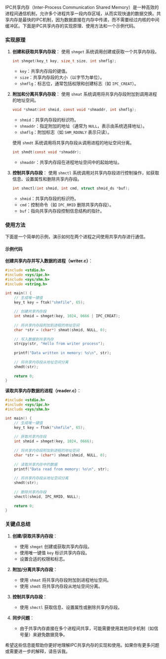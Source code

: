 IPC共享内存（Inter-Process Communication Shared Memory）是一种高效的进程间通信机制，允许多个进程共享一段内存区域，从而实现快速的数据交换。共享内存是最快的IPC机制，因为数据直接在内存中传递，而不需要经过内核的中间缓冲区。下面是IPC共享内存的实现原理、使用方法和一个示例代码。

### 实现原理

1. **创建和获取共享内存段**：
   使用 `shmget` 系统调用创建或获取一个共享内存段。

   ```c
   int shmget(key_t key, size_t size, int shmflg);
   ```

    - `key`：共享内存段的键值。
    - `size`：共享内存段的大小（以字节为单位）。
    - `shmflg`：标志位，通常包括权限和创建标志（如 `IPC_CREAT`）。

2. **附加和分离共享内存段**：
   使用 `shmat` 系统调用将共享内存段附加到调用进程的地址空间。

   ```c
   void *shmat(int shmid, const void *shmaddr, int shmflg);
   ```

    - `shmid`：共享内存段的标识符。
    - `shmaddr`：指定附加的地址（通常为 `NULL`，表示由系统选择地址）。
    - `shmflg`：附加标志（如 `SHM_RDONLY` 表示只读）。

   使用 `shmdt` 系统调用将共享内存段从调用进程的地址空间分离。

   ```c
   int shmdt(const void *shmaddr);
   ```

    - `shmaddr`：共享内存段在进程地址空间中的起始地址。

3. **控制共享内存段**：
   使用 `shmctl` 系统调用对共享内存段进行控制操作，如获取信息、设置属性和删除共享内存段。

   ```c
   int shmctl(int shmid, int cmd, struct shmid_ds *buf);
   ```

    - `shmid`：共享内存段的标识符。
    - `cmd`：控制命令（如 `IPC_RMID` 删除共享内存段）。
    - `buf`：指向共享内存段控制信息结构的指针。

### 使用方法

下面是一个简单的示例，演示如何在两个进程之间使用共享内存进行通信。

#### 示例代码

**创建共享内存并写入数据的进程（writer.c）**：

```c
#include <stdio.h>
#include <sys/ipc.h>
#include <sys/shm.h>
#include <string.h>

int main() {
    // 生成唯一键值
    key_t key = ftok("shmfile", 65);
    
    // 创建共享内存段
    int shmid = shmget(key, 1024, 0666 | IPC_CREAT);
    
    // 将共享内存段附加到进程的地址空间
    char *str = (char*) shmat(shmid, NULL, 0);
    
    // 写入数据到共享内存
    strcpy(str, "Hello from writer process");
    
    printf("Data written in memory: %s\n", str);
    
    // 将共享内存段从地址空间分离
    shmdt(str);
    
    return 0;
}
```

**读取共享内存数据的进程（reader.c）**：

```c
#include <stdio.h>
#include <sys/ipc.h>
#include <sys/shm.h>

int main() {
    // 生成唯一键值
    key_t key = ftok("shmfile", 65);
    
    // 获取共享内存段
    int shmid = shmget(key, 1024, 0666);
    
    // 将共享内存段附加到进程的地址空间
    char *str = (char*) shmat(shmid, NULL, 0);
    
    // 读取共享内存中的数据
    printf("Data read from memory: %s\n", str);
    
    // 将共享内存段从地址空间分离
    shmdt(str);
    
    // 删除共享内存段
    shmctl(shmid, IPC_RMID, NULL);
    
    return 0;
}
```

### 关键点总结

1. **创建/获取共享内存段**：
    - 使用 `shmget` 创建或获取共享内存段。
    - 使用唯一键值 `key` 标识共享内存段。
    - 设置合适的权限和标志。

2. **附加/分离共享内存段**：
    - 使用 `shmat` 将共享内存段附加到进程地址空间。
    - 使用 `shmdt` 将共享内存段从地址空间分离。

3. **控制共享内存段**：
    - 使用 `shmctl` 获取信息、设置属性或删除共享内存段。

4. **同步问题**：
    - 由于共享内存直接在多个进程间共享，可能需要使用其他同步机制（如信号量）来避免数据竞争。

希望这些信息能帮助你更好地理解IPC共享内存的实现和使用。如果你有更多问题或需要进一步的解释，请告诉我。